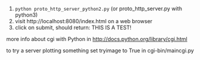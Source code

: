 
1. ```python proto_http_server_python2.py``` (or proto_http_server.py with python3)
2. visit http://localhost:8080/index.html on a web browser
3. click on submit, should return: THIS IS A TEST!


more info about cgi with Python in http://docs.python.org/library/cgi.html


to try a server plotting something
set tryimage to True in cgi-bin/maincgi.py
